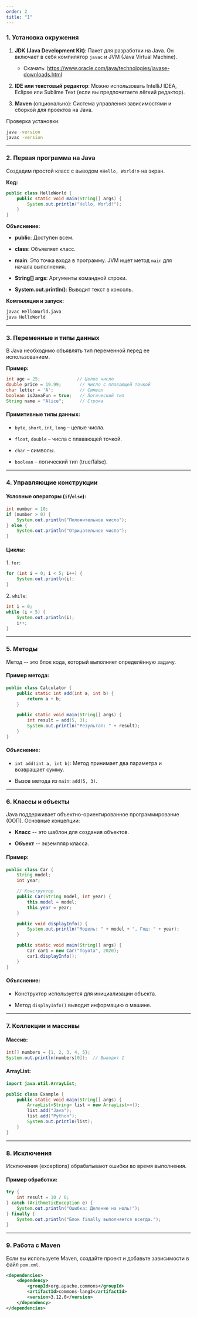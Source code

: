 ```yaml
---
order: 2
title: "1"
---
```


### 1\. **Установка окружения**

1. **JDK (Java Development Kit)**: Пакет для разработки на Java. Он включает в себя компилятор `javac` и JVM (Java Virtual Machine).

   -  Скачать: <https://www.oracle.com/java/technologies/javase-downloads.html>

2. **IDE или текстовый редактор**: Можно использовать IntelliJ IDEA, Eclipse или Sublime Text (если вы предпочитаете лёгкий редактор).

3. **Maven** (опционально): Система управления зависимостями и сборкой для проектов на Java.

Проверка установки:

```bash
java -version
javac -version
```

---

### 2\. **Первая программа на Java**

Создадим простой класс с выводом «`Hello, World!`» на экран.

**Код:**

```java
public class HelloWorld {
    public static void main(String[] args) {
        System.out.println("Hello, World!");
    }
}
```

**Объяснение:**

-  **public**: Доступен всем.

-  **class**: Объявляет класс.

-  **main**: Это точка входа в программу. JVM ищет метод `main` для начала выполнения.

-  **String\[\] args**: Аргументы командной строки.

-  **System.out.println()**: Выводит текст в консоль.

**Компиляция и запуск:**

```bash
javac HelloWorld.java
java HelloWorld
```

---

### 3\. **Переменные и типы данных**

В Java необходимо объявлять тип переменной перед ее использованием.

**Пример:**

```java
int age = 25;              // Целое число
double price = 19.99;       // Число с плавающей точкой
char letter = 'A';          // Символ
boolean isJavaFun = true;   // Логический тип
String name = "Alice";      // Строка
```

#### Примитивные типы данных:

-  `byte`, `short`, `int`, `long` – целые числа.

-  `float`, `double` – числа с плавающей точкой.

-  `char` – символы.

-  `boolean` – логический тип (true/false).

---

### 4\. **Управляющие конструкции**

#### Условные операторы (`if`/`else`):

```java
int number = 10;
if (number > 0) {
    System.out.println("Положительное число");
} else {
    System.out.println("Отрицательное число");
}
```

#### Циклы:

1\. `for`:

```java
for (int i = 0; i < 5; i++) {
    System.out.println(i);
}
```

2\. `while`:

```java
int i = 0;
while (i < 5) {
    System.out.println(i);
    i++;
}
```

---

### 5\. **Методы**

Метод -- это блок кода, который выполняет определённую задачу.

#### Пример метода:

```java
public class Calculator {
    public static int add(int a, int b) {
        return a + b;
    }

    public static void main(String[] args) {
        int result = add(5, 3);
        System.out.println("Результат: " + result);
    }
}
```

#### Объяснение:

-  `int add(int a, int b)`: Метод принимает два параметра и возвращает сумму.

-  Вызов метода из `main`: `add(5, 3)`.

---

### 6\. **Классы и объекты**

Java поддерживает объектно-ориентированное программирование (ООП). Основные концепции:

-  **Класс** -- это шаблон для создания объектов.

-  **Объект** -- экземпляр класса.

#### Пример:

```java
public class Car {
    String model;
    int year;

    // Конструктор
    public Car(String model, int year) {
        this.model = model;
        this.year = year;
    }

    public void displayInfo() {
        System.out.println("Модель: " + model + ", Год: " + year);
    }

    public static void main(String[] args) {
        Car car1 = new Car("Toyota", 2020);
        car1.displayInfo();
    }
}
```

#### Объяснение:

-  Конструктор используется для инициализации объекта.

-  Метод `displayInfo()` выводит информацию о машине.

---

### 7\. **Коллекции и массивы**

#### Массив:

```java
int[] numbers = {1, 2, 3, 4, 5};
System.out.println(numbers[0]);  // Выводит 1
```

#### ArrayList:

```java
import java.util.ArrayList;

public class Example {
    public static void main(String[] args) {
        ArrayList<String> list = new ArrayList<>();
        list.add("Java");
        list.add("Python");
        System.out.println(list);
    }
}
```

---

### 8\. **Исключения**

Исключения (exceptions) обрабатывают ошибки во время выполнения.

#### Пример обработки:

```java
try {
    int result = 10 / 0;
} catch (ArithmeticException e) {
    System.out.println("Ошибка: Деление на ноль!");
} finally {
    System.out.println("Блок finally выполняется всегда.");
}
```

---

### 9\. **Работа с Maven**

Если вы используете Maven, создайте проект и добавьте зависимости в файл `pom.xml`.

```xml
<dependencies>
    <dependency>
        <groupId>org.apache.commons</groupId>
        <artifactId>commons-lang3</artifactId>
        <version>3.12.0</version>
    </dependency>
</dependencies>
```


